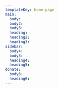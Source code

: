 ```yaml
---
templateKey: home-page
main:
  body: 
  body2: 
  body3: 
  heading: 
  heading2: 
  heading3: 
sidebar:
  body4: 
  body5: 
  heading4: 
  heading5: 
donate:
  body6: 
  heading6: 
---
```


